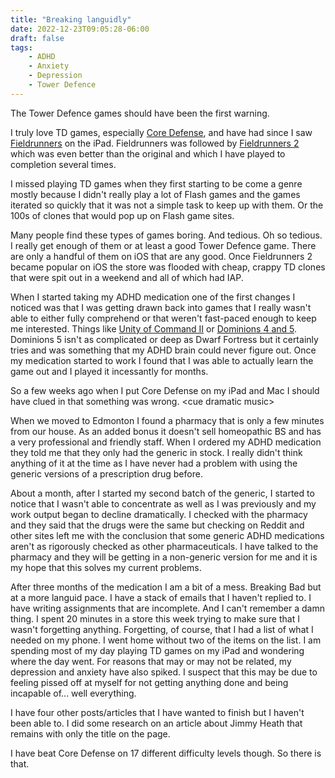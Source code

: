 ```yaml
---
title: "Breaking languidly"
date: 2022-12-23T09:05:28-06:00
draft: false
tags:
    - ADHD
    - Anxiety
    - Depression
    - Tower Defence
---
```


The Tower Defence games should have been the first warning. 

I truly love TD games, especially [Core Defense](https://coredefense.ehmprah.com), and have had since I saw [Fieldrunners](https://en.wikipedia.org/wiki/Fieldrunners) on the iPad. Fieldrunners was followed by [Fieldrunners 2](https://en.wikipedia.org/wiki/Fieldrunners_2) which was even better than the original and which I have played to completion several times. 

I missed playing TD games when they first starting to be come a genre mostly because I didn't really play a lot of Flash games and the games iterated so quickly that it was not a simple task to keep up with them. Or the 100s of clones that would pop up on Flash game sites.  

Many people find these types of games boring. And tedious. Oh so tedious. I  really get enough of them or at least a good Tower Defence game. There are only a handful of them on iOS that are any good. Once Fieldrunners 2 became popular on iOS the store was flooded with cheap, crappy TD clones that were spit out in a weekend and all of which had IAP.

When I started taking my ADHD medication one of the first changes I noticed was that I was getting drawn back into games that I really wasn't able to either fully comprehend or that weren't fast-paced enough to keep me interested. Things like [Unity of Command II](https://en.wikipedia.org/wiki/Unity_of_Command_II) or [Dominions 4 and 5](https://en.wikipedia.org/wiki/Dominions_5%3A_Warriors_of_the_Faith). Dominions 5 isn't as complicated or deep as Dwarf Fortress but it certainly tries and was something that my ADHD brain could never figure out.  Once my medication started to work I found that I was able to actually learn the game out and I played it incessantly for months. 

So a few weeks ago when I put Core Defense on my iPad and Mac I should have clued in that something was  wrong. \<cue dramatic music\> 

When we moved to Edmonton I found a pharmacy that is only a few minutes from our house. As an added bonus it doesn't sell homeopathic BS and has a very professional and friendly staff. When I ordered my ADHD medication they told me that they only had the generic in stock. I really didn't think anything of it at the time as I have never had a problem with using the generic versions of a prescription drug before. 

About a month, after I started my second batch of the generic,  I started to notice that I wasn't able to concentrate as well as I was previously and my work output began to decline dramatically. I checked with the pharmacy and they said that the drugs were the same but checking on Reddit and other sites left me with the conclusion that some generic ADHD medications aren't as rigorously checked as other pharmaceuticals. I have talked to the pharmacy and they will be getting in a non-generic version for me and it is my hope that this solves my current problems.

After three months of the medication I am a bit of a mess. Breaking Bad but at a more languid pace. I have a stack of emails that I haven't replied to. I have writing assignments that are incomplete. And I can't remember a damn thing. I spent 20 minutes in a store this week trying to make sure that I wasn't forgetting anything. Forgetting, of course, that I had a list of what I needed on my phone. I went home without two of the items on the list. I am spending most of my day playing TD games on my iPad and wondering where the day went. For reasons that may or may not be related, my depression and anxiety have also spiked. I suspect that this may be due to feeling pissed off at myself for not getting anything done and being incapable of... well everything. 

I have four other posts/articles that I have wanted to finish but I haven't been able to. I did some research on an article about Jimmy Heath that remains with only the title on the page. 

I have beat Core Defense on 17 different difficulty levels though. So there is that.

